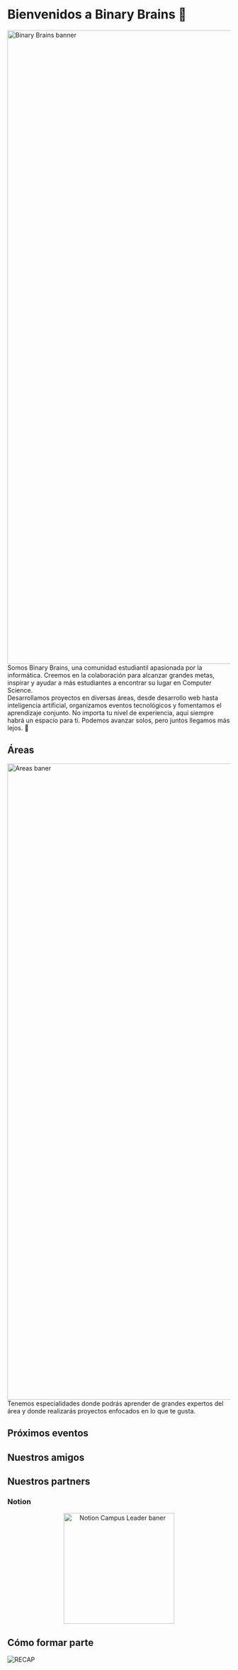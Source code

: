 # Bienvenidos a Binary Brains 💙 
<img width="1430" alt="Binary Brains banner" src="https://github.com/user-attachments/assets/df4e6c63-1efe-44dc-8802-08da8f138009" />
Somos Binary Brains, una comunidad estudiantil apasionada por la informática. Creemos en la colaboración para alcanzar grandes metas, inspirar y ayudar a más estudiantes a encontrar su lugar en Computer Science. <br>
Desarrollamos proyectos en diversas áreas, desde desarrollo web hasta inteligencia artificial, organizamos eventos tecnológicos y fomentamos el aprendizaje conjunto. No importa tu nivel de experiencia, aquí siempre habrá un espacio para ti. Podemos avanzar solos, pero juntos llegamos más lejos. 🚀

## Áreas 
<img width="1436" alt="Areas baner" src="https://github.com/user-attachments/assets/93360958-78d6-474a-aef3-279318de72c3" />
Tenemos especialidades donde podrás aprender de grandes expertos del área y donde realizarás proyectos enfocados en lo que te gusta. 


## Próximos eventos

## Nuestros amigos 


## Nuestros partners 
### Notion 
<div align="center">
<img width="250" alt="Notion Campus Leader baner" src="https://github.com/user-attachments/assets/51b4d226-9663-4ced-8eb8-e0660f6ccf67">
</div>

## Cómo formar parte




![RECAP](https://github.com/user-attachments/assets/7e6072a8-556f-432c-b0e3-aea511efb8ed)
